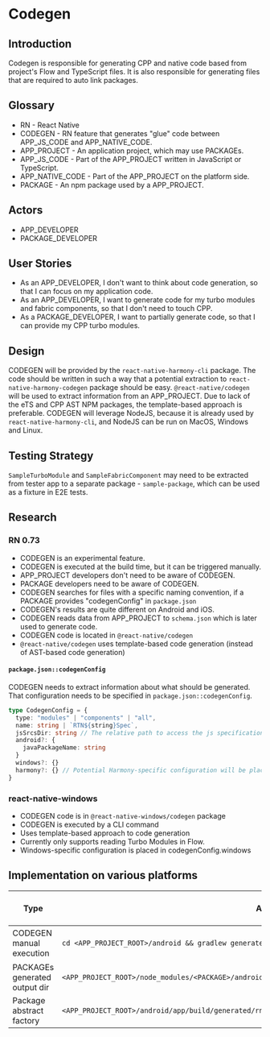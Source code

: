 # Codegen

## Introduction
Codegen is responsible for generating CPP and native code based from project's Flow and TypeScript files. It is also responsible for generating files that are required to auto link packages.

## Glossary
- RN - React Native
- CODEGEN - RN feature that generates "glue" code between APP_JS_CODE and APP_NATIVE_CODE.
- APP_PROJECT - An application project, which may use PACKAGEs.
- APP_JS_CODE - Part of the APP_PROJECT written in JavaScript or TypeScript.
- APP_NATIVE_CODE - Part of the APP_PROJECT on the platform side.
- PACKAGE - An npm package used by a APP_PROJECT.

## Actors
- APP_DEVELOPER
- PACKAGE_DEVELOPER

## User Stories
- As an APP_DEVELOPER, I don't want to think about code generation, so that I can focus on my application code.
- As an APP_DEVELOPER, I want to generate code for my turbo modules and fabric components, so that I don't need to touch CPP.
- As a PACKAGE_DEVELOPER, I want to partially generate code, so that I can provide my CPP turbo modules.

## Design
CODEGEN will be provided by the `react-native-harmony-cli` package. The code should be written in such a way that a potential extraction to `react-native-harmony-codegen` package should be easy. `@react-native/codegen` will be used to extract information from an APP_PROJECT. Due to lack of the eTS and CPP AST NPM packages, the template-based approach is preferable. CODEGEN will leverage NodeJS, because it is already used by `react-native-harmony-cli`, and NodeJS can be run on MacOS, Windows and Linux.

## Testing Strategy
`SampleTurboModule` and `SampleFabricComponent` may need to be extracted from tester app to a separate package - `sample-package`, which can be used as a fixture in E2E tests.

## Research 

### RN 0.73

- CODEGEN is an experimental feature.
- CODEGEN is executed at the build time, but it can be triggered manually.
- APP_PROJECT developers don't need to be aware of CODEGEN.
- PACKAGE developers need to be aware of CODEGEN.
- CODEGEN searches for files with a specific naming convention, if a PACKAGE provides "codegenConfig" in `package.json`
- CODEGEN's results are quite different on Android and iOS.
- CODEGEN reads data from APP_PROJECT to `schema.json` which is later used to generate code.
- CODEGEN code is located in `@react-native/codegen`
- `@react-native/codegen` uses template-based code generation (instead of AST-based code generation)


#### `package.json::codegenConfig`

CODEGEN needs to extract information about what should be generated. That configuration needs to be specified in `package.json::codegenConfig`.

```ts
type CodegenConfig = {
  type: "modules" | "components" | "all", 
  name: string | `RTN${string}Spec`,
  jsSrcsDir: string // The relative path to access the js specification that is parsed by Codegen.
  android?: {
    javaPackageName: string
  }
  windows?: {}
  harmony?: {} // Potential Harmony-specific configuration will be placed here for consistency reasons
}
```

### react-native-windows
- CODEGEN code is in `@react-native-windows/codegen` package
- CODEGEN is executed by a CLI command
- Uses template-based approach to code generation
- Currently only supports reading Turbo Modules in Flow.
- Windows-specific configuration is placed in codegenConfig.windows

## Implementation on various platforms
| Type                          | Android                                                                                                  | iOS                                                                                                          | react-native-windows           | Harmony (suggestion)                                                         |
| ----------------------------- | -------------------------------------------------------------------------------------------------------- | ------------------------------------------------------------------------------------------------------------ | ------------------------------ | ---------------------------------------------------------------------------- |
| CODEGEN manual execution      | `cd <APP_PROJECT_ROOT>/android && gradlew generateCodegenArtifactsFromSchema`                            | `<APP_PROJECT_ROOT>/node_modules/react-native/scripts/generate-codegen-artifacts.js`                         | `react-native codegen-windows` | `react-native codegen-harmony`                                               |
| PACKAGEs generated output dir | `<APP_PROJECT_ROOT>/node_modules/<PACKAGE>/android/build/generated/source/codegen`                       | `<USER_SPECIFIED_OUTPUT>/build/generated/ios`                                                                | ?                              | `<APP_PROJECT_ROOT>/harmony/entry/src/main/ets/codegen`                      |
| Package abstract factory      | `<APP_PROJECT_ROOT>/android/app/build/generated/rncli/src/main/java/com/facebook/react/PackageList.java` | `<APP_PROJECT_ROOT>/ios/Pods/Headers/Private/React-RCTFabric/React/RCTThirdPartyFabricComponentsProvider.h`? | ?                              | `<APP_PROJECT_ROOT>/harmony/entry/src/main/ets/codegen/RNPackagesFactory.ts` |